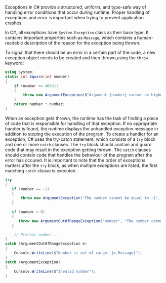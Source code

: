 Exceptions in C# provide a structured, uniform, and type-safe way of handling error conditions that occur during runtime. Proper handling of exceptions and error is important when trying to prevent application crashes.

In C#, all exceptions have `System.Exception` class as their base type. It contains important properties such as `Message`, which contains a human-readable description of the reason for the exception being thrown.

To signal that there should be an error in a certain part of the code, a new exception object needs to be created and then thrown,using the `throw` keyword:

```csharp
using System;
static int Square(int number)
{
    if (number >= 46341)
    {
        throw new ArgumentException($"Argument {number} cannot be higher than 46340 as its' square doesn't fit into int type.");
    }
    return number * number;
}
```

When an exception gets thrown, the runtime has the task of finding a piece of code that is responsible for handling of that exception. If no appropriate handler is found, the runtime displays the unhandled exception message in addition to stoping the execution of the program. To create a handler for an exception, C# uses the try-catch statement, which consists of a `try` block and one or more `catch` clauses. The `try` block should contain and guard code that may result in the exception getting thrown. The `catch` clauses should contain code that handles the behaviour of the program after the error has occured. It is important to note that the order of exceptions matters after the `try` block, as when multiple exceptions are listed, the first matching `catch` clause is executed. 

```csharp
try
{
   if (number == -1)
   {
       throw new ArgumentException("The number cannot be equal to -1", "number");
   }
   
   if (number < 0)
   {
      throw new ArgumentOutOfRangeException("number", "The number cannot be negative");
   }

    // Process number ...
}
catch (ArgumentOutOfRangeException e)
{
    Console.WriteLine($"Number is out of range: {e.Message}");
}
catch (ArgumentException)
{
    Console.WriteLine($"Invalid number");
}
```
